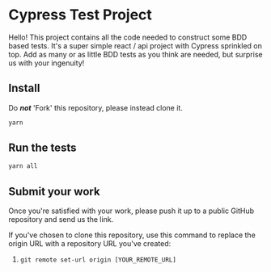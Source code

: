# Cypress Test Project

Hello! This project contains all the code needed to construct some BDD based tests. It's a super simple react / api project with Cypress sprinkled on top.
Add as many or as little BDD tests as you think are needed, but surprise us with your ingenuity!

## Install

Do **_not_** 'Fork' this repository, please instead clone it.

```bash
yarn
```

## Run the tests

```bash
yarn all
```

## Submit your work

Once you're satisfied with your work, please push it up to a public GitHub repository and send us the link.

If you've chosen to clone this repository, use this command to replace the origin URL with a repository URL you've created:

1. `git remote set-url origin [YOUR_REMOTE_URL]`

